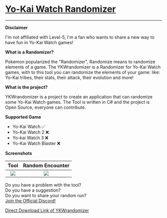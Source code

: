 # [Yo-Kai Watch Randomizer](https://github.com/Tiniifan/YKWrandomizer/releases/tag/1.0.0.0)
___________________________________________________________________________
**Disclaimer**

I'm not affiliated with Level-5, I'm a fan who wants to share a new way to have fun in Yo-Kai Watch games!

**What is a Randomizer?**

Pokemon popularized the "Randomizer", Randomize means to randomize elements of a game.
The YKWrandomizer is a Randomizer for Yo-Kai Watch games, with to this tool you can randomize the elements of your game:
like: Yo-Kai tribes, their stats, their attack, their evolution and more!

**What is the project?**

YKWrandomizer is a project to create an application that can randomize some Yo-Kai Watch games.
The Tool is written in C# and the project is Open Source, everyone can contribute.

**Supported Game**
- Yo-Kai Watch ✅
- Yo-Kai Watch 2 ❌
- Yo-kai Watch 3 ❌
- Yo-Kai Watch Blaster ❌

**Screenshots**

Tool|Random Encounter
:-------------------------:|:------------------------:
![](https://i.imgur.com/Rso1nQI.png)  |  ![](https://i.imgur.com/qMEeua4.png)

Do you have a problem with the tool? <br/>
Do you have a suggestion? <br/>
Do you want to share your random run? <br/>
[Join the Official Discord!](https://discord.gg/TMp8fuygAV)

[Direct Download Link of YKWrandomizer](https://github.com/Tiniifan/YKWrandomizer/releases/download/1.0.0.0/YKWrandomizer.exe)
